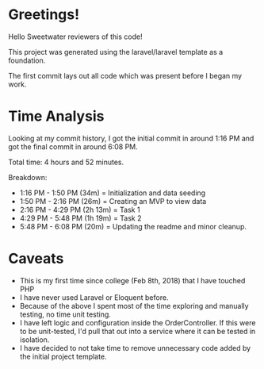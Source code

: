 # Greetings!

Hello Sweetwater reviewers of this code!

This project was generated using the laravel/laravel template as a foundation.

The first commit lays out all code which was present before I began my work.

# Time Analysis

Looking at my commit history, I got the initial commit in around 1:16 PM and got the final commit in around 6:08 PM.

Total time: 4 hours and 52 minutes.

Breakdown:
- 1:16 PM - 1:50 PM (34m) = Initialization and data seeding
- 1:50 PM - 2:16 PM (26m) = Creating an MVP to view data
- 2:16 PM - 4:29 PM (2h 13m) = Task 1
- 4:29 PM - 5:48 PM (1h 19m) = Task 2
- 5:48 PM - 6:08 PM (20m) = Updating the readme and minor cleanup.

# Caveats

* This is my first time since college (Feb 8th, 2018) that I have touched PHP
* I have never used Laravel or Eloquent before.
* Because of the above I spent most of the time exploring and manually testing, no time unit testing.
* I have left logic and configuration inside the OrderController. If this were to be unit-tested, I'd pull that out into a service where it can be tested in isolation.
* I have decided to not take time to remove unnecessary code added by the initial project template.
